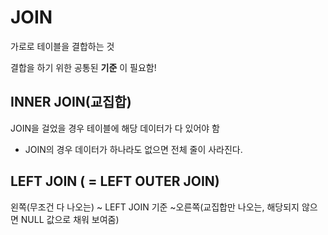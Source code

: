 JOIN
===
가로로 테이블을 결합하는 것

결합을 하기 위한 공통된 **기준** 이 필요함!

INNER JOIN(교집합)
--------
JOIN을 걸었을 경우 테이블에 해당 데이터가 다 있어야 함
 - JOIN의 경우 데이터가 하나라도 없으면 전체 줄이 사라진다.

LEFT JOIN ( = LEFT OUTER JOIN)
---------
왼쪽(무조건 다 나오는) ~ LEFT JOIN 기준 ~오른쪽(교집합만 나오는, 해당되지 않으면 NULL 값으로 채워 보여줌)


